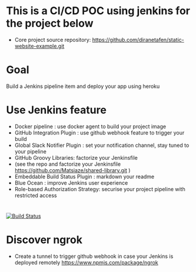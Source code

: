 # This is a CI/CD POC using jenkins for the project below
- Core project source repository: https://github.com/diranetafen/static-website-example.git
# Goal
Build a Jenkins pipeline item and deploy your app using heroku 
# Use Jenkins feature
- Docker pipeline : use docker agent to build your project image
- GitHub Integration Plugin : use github webhook feature to trigger your build
- Global Slack Notifier Plugin : set your notification channel, stay tuned to your pipeline
- GitHub Groovy Libraries: factorize your Jenkinsfile 
- (see the repo and factorize your Jenkinsfile https://github.com/Matsiaze/shared-library.git )
- Embeddable Build Status Plugin : markdown your readme
- Blue Ocean : improve Jenkins user experience
- Role-based Authorization Strategy: securise your project pipeline with restricted access
#
[![Build Status](http://192.168.56.9:8080/job/static-website-pipeline/badge/icon)](http://192.168.56.9:8080/job/static-website-pipeline/)
# Discover ngrok
- Create a tunnel to trigger github webhook in case your Jenkins is deployed remotely 
https://www.npmjs.com/package/ngrok
